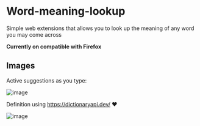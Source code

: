 # Word-meaning-lookup
Simple web extensions that allows you to look up the meaning of any word you may come across

**Currently on compatible with Firefox**

## Images

Active suggestions as you type:

![image](https://user-images.githubusercontent.com/26331401/193404771-5a94a49f-ff58-4c6b-bcb5-e626e4a03447.png)

Definition using https://dictionaryapi.dev/ ❤️

![image](https://user-images.githubusercontent.com/26331401/193404777-88146779-a9df-4d36-8f33-7320c7b8d42d.png)

